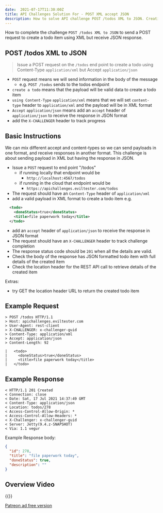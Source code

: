```yaml
---
date:  2021-07-17T11:30:00Z
title: API Challenges Solution For - POST XML accept JSON
description: How to solve API challenge POST /todos XML to JSON. Creating a todo with XML and receiving response in JSON.
---
```


How to complete the challenge `POST /todos XML to JSON` to send a POST request to create a todo item using XML but receive JSON response.

## 	POST /todos XML to JSON

> Issue a POST request on the `/todos` end point to create a todo using Content-Type `application/xml` but Accept `application/json`

- `POST` request means we will send information in the body of the message
    - e.g. `POST /todos` sends to the todos endpoint
- `create a todo` means that the payload will be valid data to create a todo item
- `using Content-Type` `application/xml` means that we will set `content-type` header to `application/xml` and the payload will be in XML format
- `Accept` `application/json` means add an `accept` header of `application/json` to receive the response in JSON format
- add the `X-CHALLENGER` header to track progress


## Basic Instructions

We can mix different accept and content-types so we can send payloads in one format, and receive responses in another format. This challenge is about sending payload in XML but having the response in JSON.

- Issue a `POST` request to end point "/todos"
    - if running locally that endpoint would be
        - `http://localhost:4567/todos`
    - if running in the cloud that endpoint would be
        - `https://apichallenges.eviltester.com/todos`
- The request should have an `Content-Type` header of `application/xml`
- add a valid payload in XML format to create a todo item e.g.

```xml
  <todo>
    <doneStatus>true</doneStatus>
    <title>file paperwork today</title>
  </todo>
```


- add an `accept` header of `application/json` to receive the response in JSON format
- The request should have an `X-CHALLENGER` header to track challenge completion
- The response status code should be `201` when all the details are valid.
- Check the body of the response has JSON formatted todo item with full details of the created item
- Check the location header for the REST API call to retrieve details of the created item

Extras:

- try GET the location header URL to return the created todo item

## Example Request

~~~~~~~~
> POST /todos HTTP/1.1
> Host: apichallenges.eviltester.com
> User-Agent: rest-client
> X-CHALLENGER: x-challenger-guid
> Content-Type: application/xml
> Accept: application/json
> Content-Length: 92

|   <todo>
|     <doneStatus>true</doneStatus>
|     <title>file paperwork today</title>
|   </todo>
~~~~~~~~

## Example Response

~~~~~~~~
< HTTP/1.1 201 Created
< Connection: close
< Date: Sat, 17 Jul 2021 14:37:49 GMT
< Content-Type: application/json
< Location: todos/278
< Access-Control-Allow-Origin: *
< Access-Control-Allow-Headers: *
< X-Challenger: x-challenger-guid
< Server: Jetty(9.4.z-SNAPSHOT)
< Via: 1.1 vegur
~~~~~~~~

Example Response body:

```json
{
  "id": 278,
  "title": "file paperwork today",
  "doneStatus": true,
  "description": ""
}
```

## Overview Video

{{<youtube-embed key="kfe7VtaV7u0">}}

[Patreon ad free version](https://www.patreon.com/posts/53796838)




